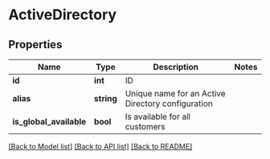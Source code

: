# ActiveDirectory

## Properties
Name | Type | Description | Notes
------------ | ------------- | ------------- | -------------
**id** | **int** | ID | 
**alias** | **string** | Unique name for an Active Directory configuration | 
**is_global_available** | **bool** | Is available for all customers | 

[[Back to Model list]](../README.md#documentation-for-models) [[Back to API list]](../README.md#documentation-for-api-endpoints) [[Back to README]](../README.md)


